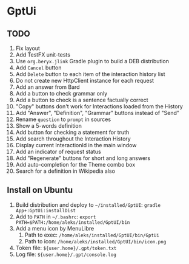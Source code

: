 # GptUi

## TODO

1. Fix layout
2. Add TestFX unit-tests
3. Use `org.beryx.jlink` Gradle plugin to build a DEB distribution
4. Add `Cancel` button
5. Add `Delete` button to each item of the interaction history list
6. Do not create new HttpClient instance for each request
7. Add an answer from Bard
8. Add a button to check grammar only
9. Add a button to check is a sentence factually correct
10. "Copy" buttons don't work for Interactions loaded from the History
11. Add "Answer", "Definition", "Grammar" buttons instead of "Send"
12. Rename `question` to `prompt` in sources
13. Show a 5-words definition
14. Add button for checking a statement for truth
15. Add search throughout the Interaction History
16. Display current InteractionId in the main window
17. Add an indicator of request status
18. Add "Regenerate" buttons for short and long answers 
19. Add auto-completion for the Theme combo box
20. Search for a definition in Wikipedia also

## Install on Ubuntu

1. Build distribution and deploy to `~/installed/GptUI`: `gradle App+:GptUi:installDist`
2. Add to `PATH` in `~/.bashrc`: `export PATH=$PATH:/home/aleks/installed/GptUI/bin`
3. Add a menu icon by MenuLibre
    1. Path to exec: `/home/aleks/installed/GptUI/bin/GptUi`
    2. Path to icon: `/home/aleks/installed/GptUI/bin/icon.png`
4. Token file: `${user.home}/.gpt/token.txt`
5. Log file: `${user.home}/.gpt/console.log`
